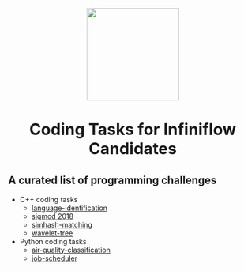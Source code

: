<div align="center">
  <img width="187" src="https://user-images.githubusercontent.com/93570324/234292265-889228a8-7a68-4e2d-b891-f75262410af1.png"/>
</div>
<h1><p align="center" style="font-size: 32px;">
    <b>Coding Tasks for Infiniflow Candidates</b>
  </p></h1>







## A curated list of programming challenges

- C++ coding tasks 
  - [language-identification](https://github.com/infiniflow/coding-tasks/tree/main/language-identification)
  - [sigmod 2018](https://github.com/infiniflow/coding-tasks/tree/main/sigmod-2018)
  - [simhash-matching](https://github.com/infiniflow/coding-tasks/tree/main/simhash-matching)
  - [wavelet-tree](https://github.com/infiniflow/coding-tasks/tree/main/wavelet-tree)
- Python coding tasks
  - [air-quality-classification](https://github.com/infiniflow/coding-tasks/tree/main/air-quality-classification)
  - [job-scheduler](https://github.com/infiniflow/coding-tasks/tree/main/job-scheduler)
